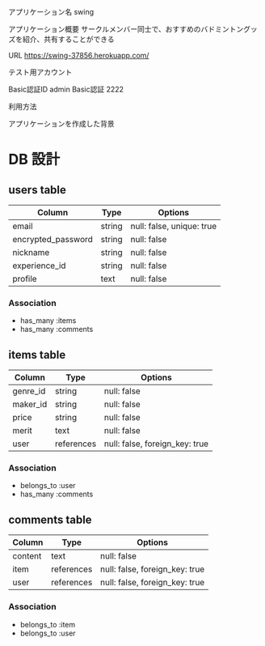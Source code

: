 
アプリケーション名
swing

アプリケーション概要
サークルメンバー同士で、おすすめのバドミントングッズを紹介、共有することができる

URL
https://swing-37856.herokuapp.com/

テスト用アカウント


Basic認証ID admin
Basic認証 2222

利用方法

アプリケーションを作成した背景













# DB 設計

## users table

| Column             | Type                | Options                   |
|--------------------|---------------------|---------------------------|
| email              | string              | null: false, unique: true |メールアドレス
| encrypted_password | string              | null: false               |パスワード
| nickname           | string              | null: false               |ニックネーム
| experience_id      | string              | null: false               |バド歴
| profile            | text                | null: false               |自己紹介

### Association

* has_many :items
* has_many :comments


## items table

| Column                              | Type       | Options                        |
|-------------------------------------|------------|--------------------------------|
| genre_id                            | string     | null: false                    |ジャンル（ラケット、シューズ、ガッド、ゲームシャツ）
| maker_id                            | string     | null: false                    |メーカー
| price                               | string     | null: false                    |価格
| merit                               | text     | null: false                    |あなたのおすすめポイント
| user                                | references | null: false, foreign_key: true |外部キー

### Association

 * belongs_to :user
 * has_many :comments


 ## comments table

| Column      | Type       | Options                        |
|-------------|------------|--------------------------------|
| content     | text       | null: false                    |コメント
| item        | references | null: false, foreign_key: true |外部キー
| user        | references | null: false, foreign_key: true |外部キー

### Association

- belongs_to :item
- belongs_to :user



